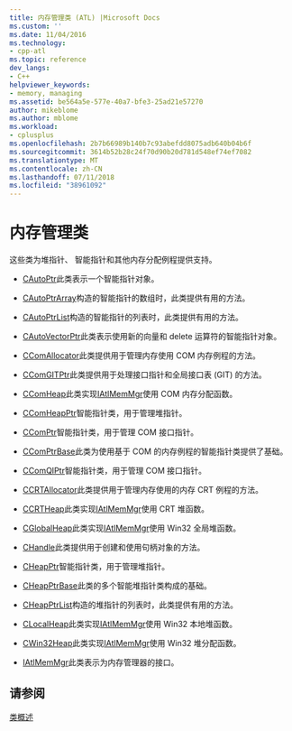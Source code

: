 ```yaml
---
title: 内存管理类 (ATL) |Microsoft Docs
ms.custom: ''
ms.date: 11/04/2016
ms.technology:
- cpp-atl
ms.topic: reference
dev_langs:
- C++
helpviewer_keywords:
- memory, managing
ms.assetid: be564a5e-577e-40a7-bfe3-25ad21e57270
author: mikeblome
ms.author: mblome
ms.workload:
- cplusplus
ms.openlocfilehash: 2b7b66989b140b7c93abefdd8075adb640b04b6f
ms.sourcegitcommit: 3614b52b28c24f70d90b20d781d548ef74ef7082
ms.translationtype: MT
ms.contentlocale: zh-CN
ms.lasthandoff: 07/11/2018
ms.locfileid: "38961092"
---
```

# <a name="memory-management-classes"></a>内存管理类
这些类为堆指针、 智能指针和其他内存分配例程提供支持。  
  
-   [CAutoPtr](../atl/reference/cautoptr-class.md)此类表示一个智能指针对象。  
  
-   [CAutoPtrArray](../atl/reference/cautoptrarray-class.md)构造的智能指针的数组时，此类提供有用的方法。  
  
-   [CAutoPtrList](../atl/reference/cautoptrlist-class.md)构造的智能指针的列表时，此类提供有用的方法。  
  
-   [CAutoVectorPtr](../atl/reference/cautovectorptr-class.md)此类表示使用新的向量和 delete 运算符的智能指针对象。  
  
-   [CComAllocator](../atl/reference/ccomallocator-class.md)此类提供用于管理内存使用 COM 内存例程的方法。  
  
-   [CComGITPtr](../atl/reference/ccomgitptr-class.md)此类提供用于处理接口指针和全局接口表 (GIT) 的方法。  
  
-   [CComHeap](../atl/reference/ccomheap-class.md)此类实现[IAtlMemMgr](../atl/reference/iatlmemmgr-class.md)使用 COM 内存分配函数。  
  
-   [CComHeapPtr](../atl/reference/ccomheapptr-class.md)智能指针类，用于管理堆指针。  
  
-   [CComPtr](../atl/reference/ccomptr-class.md)智能指针类，用于管理 COM 接口指针。  
  
-   [CComPtrBase](../atl/reference/ccomptrbase-class.md)此类为使用基于 COM 的内存例程的智能指针类提供了基础。  
  
-   [CComQIPtr](../atl/reference/ccomqiptr-class.md)智能指针类，用于管理 COM 接口指针。  
  
-   [CCRTAllocator](../atl/reference/ccrtallocator-class.md)此类提供用于管理内存使用的内存 CRT 例程的方法。  
  
-   [CCRTHeap](../atl/reference/ccrtheap-class.md)此类实现[IAtlMemMgr](../atl/reference/iatlmemmgr-class.md)使用 CRT 堆函数。  
  
-   [CGlobalHeap](../atl/reference/cglobalheap-class.md)此类实现[IAtlMemMgr](../atl/reference/iatlmemmgr-class.md)使用 Win32 全局堆函数。  
  
-   [CHandle](../atl/reference/chandle-class.md)此类提供用于创建和使用句柄对象的方法。  
  
-   [CHeapPtr](../atl/reference/cheapptr-class.md)智能指针类，用于管理堆指针。  
  
-   [CHeapPtrBase](../atl/reference/cheapptrbase-class.md)此类的多个智能堆指针类构成的基础。  
  
-   [CHeapPtrList](../atl/reference/cheapptrlist-class.md)构造的堆指针的列表时，此类提供有用的方法。  
  
-   [CLocalHeap](../atl/reference/clocalheap-class.md)此类实现[IAtlMemMgr](../atl/reference/iatlmemmgr-class.md)使用 Win32 本地堆函数。  
  
-   [CWin32Heap](../atl/reference/cwin32heap-class.md)此类实现[IAtlMemMgr](../atl/reference/iatlmemmgr-class.md)使用 Win32 堆分配函数。  
  
-   [IAtlMemMgr](../atl/reference/iatlmemmgr-class.md)此类表示为内存管理器的接口。  
  
## <a name="see-also"></a>请参阅  
 [类概述](../atl/atl-class-overview.md)

